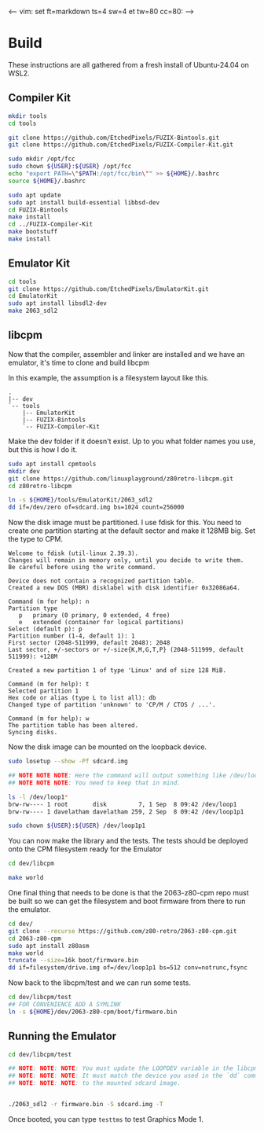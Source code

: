 <-- vim: set ft=markdown ts=4 sw=4 et tw=80 cc=80: -->
# Build

These instructions are all gathered from a fresh install of Ubuntu-24.04 on
WSL2.

## Compiler Kit

```bash
mkdir tools
cd tools

git clone https://github.com/EtchedPixels/FUZIX-Bintools.git
git clone https://github.com/EtchedPixels/FUZIX-Compiler-Kit.git

sudo mkdir /opt/fcc
sudo chown ${USER}:${USER} /opt/fcc
echo "export PATH=\"$PATH:/opt/fcc/bin\"" >> ${HOME}/.bashrc
source ${HOME}/.bashrc

sudo apt update
sudo apt install build-essential libbsd-dev
cd FUZIX-Bintools
make install
cd ../FUZIX-Compiler-Kit
make bootstuff
make install
```

## Emulator Kit

```bash
cd tools
git clone https://github.com/EtchedPixels/EmulatorKit.git
cd EmulatorKit
sudo apt install libsdl2-dev
make 2063_sdl2
```

## libcpm

Now that the compiler, assembler and linker are installed and we have an
emulator, it's time to clone and build libcpm

In this example, the assumption is a filesystem layout like this.

```text
.
|-- dev
`-- tools
    |-- EmulatorKit
    |-- FUZIX-Bintools
    `-- FUZIX-Compiler-Kit
```

Make the dev folder if it doesn't exist.  Up to you what folder names you use,
but this is how I do it.

```bash
sudo apt install cpmtools
mkdir dev
git clone https://github.com/linuxplayground/z80retro-libcpm.git
cd z80retro-libcpm

ln -s ${HOME}/tools/EmulatorKit/2063_sdl2
dd if=/dev/zero of=sdcard.img bs=1024 count=256000
```

Now the disk image must be partitioned.  I use fdisk for this.  You need to
create one partition starting at the default sector and make it 128MB big.  Set
the type to CPM.

``` text
Welcome to fdisk (util-linux 2.39.3).
Changes will remain in memory only, until you decide to write them.
Be careful before using the write command.

Device does not contain a recognized partition table.
Created a new DOS (MBR) disklabel with disk identifier 0x32086a64.

Command (m for help): n
Partition type
   p   primary (0 primary, 0 extended, 4 free)
   e   extended (container for logical partitions)
Select (default p): p
Partition number (1-4, default 1): 1
First sector (2048-511999, default 2048): 2048
Last sector, +/-sectors or +/-size{K,M,G,T,P} (2048-511999, default 511999): +128M

Created a new partition 1 of type 'Linux' and of size 128 MiB.

Command (m for help): t
Selected partition 1
Hex code or alias (type L to list all): db
Changed type of partition 'unknown' to 'CP/M / CTOS / ...'.

Command (m for help): w
The partition table has been altered.
Syncing disks.
```

Now the disk image can be mounted on the loopback device.

```bash
sudo losetup --show -Pf sdcard.img

## NOTE NOTE NOTE: Here the command will output something like /dev/loop0 or /dev/loop1.
## NOTE NOTE NOTE: You need to keep that in mind.

ls -l /dev/loop1*
brw-rw---- 1 root       disk         7, 1 Sep  8 09:42 /dev/loop1
brw-rw---- 1 davelatham davelatham 259, 2 Sep  8 09:42 /dev/loop1p1

sudo chown ${USER}:${USER} /dev/loop1p1
```

You can now make the library and the tests.  The tests should be deployed onto
the CPM filesystem ready for the Emulator

```bash
cd dev/libcpm

make world
```

One final thing that needs to be done is that the 2063-z80-cpm repo must be
built so we can get the filesystem and boot firmware from there to run the
emulator.

```bash
cd dev/
git clone --recurse https://github.com/z80-retro/2063-z80-cpm.git
cd 2063-z80-cpm
sudo apt install z80asm
make world
truncate --size=16k boot/firmware.bin
dd if=filesystem/drive.img of=/dev/loop1p1 bs=512 conv=notrunc,fsync
```

Now back to the libcpm/test and we can run some tests.

```bash
cd dev/libcpm/test
## FOR CONVENIENCE ADD A SYMLINK
ln -s ${HOME}/dev/2063-z80-cpm/boot/firmware.bin
```

## Running the Emulator

```bash
cd dev/libcpm/test

## NOTE: NOTE: NOTE: You must update the LOOPDEV variable in the libcpm/test/Makefile before you start
## NOTE: NOTE: NOTE: It must match the device you used in the `dd` command to copy the filesystem.img on
## NOTE: NOTE: NOTE: to the mounted sdcard image.


./2063_sdl2 -r firmware.bin -S sdcard.img -T
```

Once booted, you can type `testtms` to test Graphics Mode 1.

